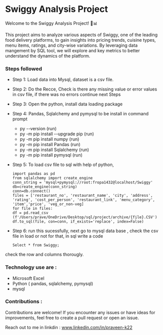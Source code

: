 
# Swiggy Analysis Project

Welcome to the Swiggy Analysis Project! 🍔📊


This project aims to analyze various aspects of Swiggy, one of the leading food delivery platforms, to gain insights into pricing trends, cuisine types, menu items, ratings, and city-wise variations. By leveraging data mangement by SQL tool, we will explore and key metrics to better understand the dynamics of the platform.

### Steps followed 
- Step 1: Load data into Mysql, dataset is a csv file.
- Step 2: Do the Recce, Check is there any missing value or error values in csv file, if there was no errors continue next Steps
- Step 3: Open the python, install data loading package
- Step 4: Pandas, Sqlalchemy and pymysql to be install in command prompt
     - py --version (run)
     - py -m pip install --upgrade pip (run)
     - py -m pip install numpy (run)
     - py -m pip install Pandas (run)
     - py -m pip install Sqlalchemy (run)
     - py -m pip install pymysql (run)

- Step 5: To load csv file to sql with help of python, 
    
      import pandas as pd
      from sqlalchemy import create_engine
      conn_string = 'mysql+pymysql://root:fropa1432@localhost/Swiggy'
      db=create_engine(conn_string)
      conn=db.connect()
      files = ['restaurant_no', 'restaurant_name', 'city', 'address', 
      'rating', 'cost_per_person', 'restaurant_link', 'menu_category', 
      'item','price', 'veg_or_non-veg]
      for file in files:
      df = pd.read_csv (f'/Users/prave/OneDrive/Desktop/sql/project/archive/{file}.CSV')
      df.to_sql(file, con=conn, if_exists='replace', index=False)
  
- Step 6: run this sucessfully, next go to mysql data base , check the csv file in load or not for that, in sql write a code

      Select * from Swiggy;

check the row and columns thorougly.

### Technology use are :

- Microsoft Excel
- Python ( pandas, sqlalchemy, pymysql) 
- mysql

### Contributions :

Contributions are welcome! If you encounter any issues or have ideas for improvements, feel free to create a pull request or open an issue.

Reach out to me in linkdin : 
www.linkedin.com/in/praveen-k22
